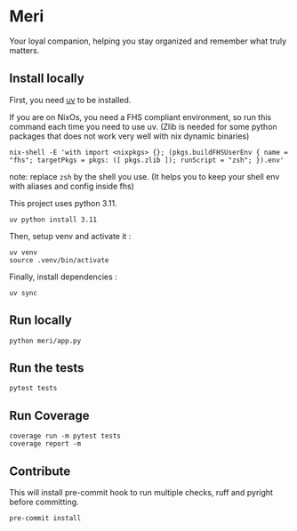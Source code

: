 # Meri

Your loyal companion, helping you stay organized and remember what truly matters.

## Install locally

First, you need [uv](https://github.com/astral-sh/uv) to be installed.

If you are on NixOs, you need a FHS compliant environment, so run this command each time you need to use uv.
(Zlib is needed for some python packages that does not work very well with nix dynamic binaries)
```shell
nix-shell -E 'with import <nixpkgs> {}; (pkgs.buildFHSUserEnv { name = "fhs"; targetPkgs = pkgs: ([ pkgs.zlib ]); runScript = "zsh"; }).env'
```
note: replace `zsh` by the shell you use. (It helps you to keep your shell env with aliases and config inside fhs)

This project uses python 3.11.
```shell
uv python install 3.11
```

Then, setup venv and activate it :
```shell
uv venv
source .venv/bin/activate
```

Finally, install dependencies :
```shell
uv sync
```

## Run locally
```shell
python meri/app.py
```

## Run the tests
```shell
pytest tests
```

## Run Coverage
```shell
coverage run -m pytest tests
coverage report -m
```

## Contribute
This will install pre-commit hook to run multiple checks, ruff and pyright before committing.
```shell
pre-commit install
```
